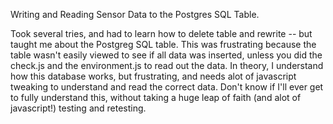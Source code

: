 Writing and Reading Sensor Data to the Postgres SQL Table.

Took several tries, and had to learn how to delete table and rewrite -- but taught me about the Postgreg SQL table.  This was frustrating because the table wasn't easily viewed to see if all data was inserted, unless you did the check.js and the environment.js to read out the data.  In theory, I understand how this database works, but frustrating, and needs alot of javascript tweaking to understand and read the correct data.  Don't know if I'll ever get to fully understand this, without taking a huge leap of faith (and alot of javascript!) testing and retesting.
